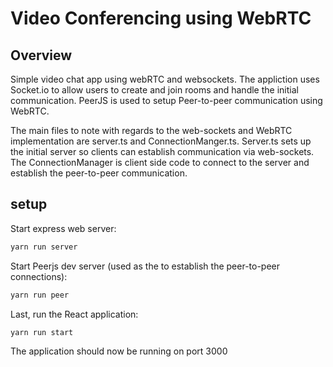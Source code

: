 # Video Conferencing using WebRTC

## Overview

Simple video chat app using webRTC and websockets. The appliction uses Socket.io to allow users to create and join rooms and handle the initial communication. PeerJS is used to setup Peer-to-peer communication using WebRTC.

The main files to note with regards to the web-sockets and WebRTC implementation are server.ts and ConnectionManger.ts. Server.ts sets up the initial server so clients can establish communication via web-sockets. The ConnectionManager is client side code to connect to the server and establish the peer-to-peer communication.


## setup

Start express web server:

```bash
yarn run server
```

Start Peerjs dev server (used as the to establish the peer-to-peer connections):

```bash
yarn run peer
```

Last, run the React application:

```bash
yarn run start
```

The application should now be running on port 3000
